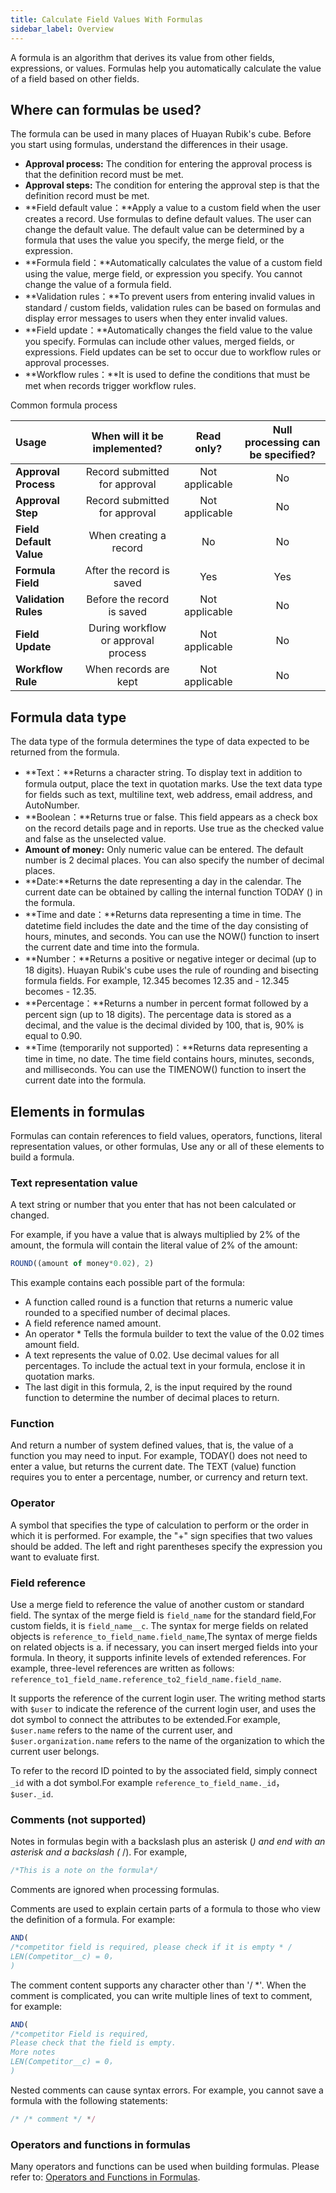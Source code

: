 ```yaml
---
title: Calculate Field Values With Formulas
sidebar_label: Overview
---
```


A formula is an algorithm that derives its value from other fields, expressions, or values. Formulas help you automatically calculate the value of a field based on other fields.

## Where can formulas be used?

The formula can be used in many places of Huayan Rubik's cube. Before you start using formulas, understand the differences in their usage.

- **Approval process:** The condition for entering the approval process is that the definition record must be met. 
- **Approval steps:** The condition for entering the approval step is that the definition record must be met.
- **Field default value：**Apply a value to a custom field when the user creates a record. Use formulas to define default values. The user can change the default value. The default value can be determined by a formula that uses the value you specify, the merge field, or the expression.
- **Formula field：**Automatically calculates the value of a custom field using the value, merge field, or expression you specify. You cannot change the value of a formula field.
- **Validation rules：**To prevent users from entering invalid values in standard / custom fields, validation rules can be based on formulas and display error messages to users when they enter invalid values.
- **Field update：**Automatically changes the field value to the value you specify. Formulas can include other values, merged fields, or expressions. Field updates can be set to occur due to workflow rules or approval processes.
- **Workflow rules：**It is used to define the conditions that must be met when records trigger workflow rules.

Common formula process

Usage | When will it be implemented? | Read only? | Null processing can be specified?
:- | :-: | :-: | :-:
**Approval Process** | Record submitted for approval | Not applicable | No
**Approval Step** | Record submitted for approval | Not applicable | No
**Field Default Value** | When creating a record | No | No
**Formula Field** | After the record is saved | Yes | Yes
**Validation Rules** | Before the record is saved | Not applicable | No
**Field Update** | During workflow or approval process | Not applicable | No
**Workflow Rule** | When records are kept | Not applicable | No

 ## Formula data type

 The data type of the formula determines the type of data expected to be returned from the formula.

 - **Text：**Returns a character string. To display text in addition to formula output, place the text in quotation marks. Use the text data type for fields such as text, multiline text, web address, email address, and AutoNumber.
 - **Boolean：**Returns true or false. This field appears as a check box on the record details page and in reports. Use true as the checked value and false as the unselected value.
 - **Amount of money:** Only numeric value can be entered. The default number is 2 decimal places. You can also specify the number of decimal places.
 - **Date:**Returns the date representing a day in the calendar. The current date can be obtained by calling the internal function TODAY () in the formula.
 - **Time and date：**Returns data representing a time in time. The datetime field includes the date and the time of the day consisting of hours, minutes, and seconds. You can use the NOW() function to insert the current date and time into the formula.
 - **Number：**Returns a positive or negative integer or decimal (up to 18 digits). Huayan Rubik's cube uses the rule of rounding and bisecting formula fields. For example, 12.345 becomes 12.35 and - 12.345 becomes - 12.35.
 - **Percentage：**Returns a number in percent format followed by a percent sign (up to 18 digits). The percentage data is stored as a decimal, and the value is the decimal divided by 100, that is, 90% is equal to 0.90.
 - **Time (temporarily not supported)：**Returns data representing a time in time, no date. The time field contains hours, minutes, seconds, and milliseconds. You can use the TIMENOW() function to insert the current date into the formula.

## Elements in formulas

 Formulas can contain references to field values, operators, functions, literal representation values, or other formulas, Use any or all of these elements to build a formula.

### Text representation value

 A text string or number that you enter that has not been calculated or changed.

 For example, if you have a value that is always multiplied by 2% of the amount, the formula will contain the literal value of 2% of the amount:

 ```js
 ROUND((amount of money*0.02), 2)
 ```

 This example contains each possible part of the formula:

- A function called round is a function that returns a numeric value rounded to a specified number of decimal places.
- A field reference named amount.
- An operator * Tells the formula builder to text the value of the 0.02 times amount field.
- A text represents the value of 0.02. Use decimal values for all percentages. To include the actual text in your formula, enclose it in quotation marks.
- The last digit in this formula, 2, is the input required by the round function to determine the number of decimal places to return.

### Function

And return a number of system defined values, that is, the value of a function you may need to input. For example, TODAY() does not need to enter a value, but returns the current date. The TEXT (value) function requires you to enter a percentage, number, or currency and return text.

### Operator

A symbol that specifies the type of calculation to perform or the order in which it is performed. For example, the "+" sign specifies that two values should be added. The left and right parentheses specify the expression you want to evaluate first.

### Field reference

Use a merge field to reference the value of another custom or standard field.
The syntax of the merge field is `field_name` for the standard field,For custom fields, it is `field_name__c`. The syntax for merge fields on related objects is `reference_to_field_name.field_name`,The syntax of merge fields on related objects is a. if necessary, you can insert merged fields into your formula. In theory, it supports infinite levels of extended references. For example, three-level references are written as follows: `reference_to1_field_name.reference_to2_field_name.field_name`.

It supports the reference of the current login user. The writing method starts with `$user` to indicate the reference of the current login user, and uses the dot symbol to connect the attributes to be extended.For example, `$user.name` refers to the name of the current user, and `$user.organization.name` refers to the name of the organization to which the current user belongs.

To refer to the record ID pointed to by the associated field, simply connect `_id` with a dot symbol.For example `reference_to_field_name._id`，`$user._id`.

### Comments (not supported)

Notes in formulas begin with a backslash plus an asterisk (*) and end with an asterisk and a backslash (* /). For example,

```js
/*This is a note on the formula*/
```

Comments are ignored when processing formulas.

Comments are used to explain certain parts of a formula to those who view the definition of a formula. For example:

```js
AND(
/*competitor field is required, please check if it is empty * /
LEN(Competitor__c) = 0，
)
```

The comment content supports any character other than '/ *'. When the comment is complicated, you can write multiple lines of text to comment, for example:

```js
AND(
/*competitor Field is required,
Please check that the field is empty.
More notes
LEN(Competitor__c) = 0，
)
```

Nested comments can cause syntax errors. For example, you cannot save a formula with the following statements:

```js
/* /* comment */ */
```

### Operators and functions in formulas

Many operators and functions can be used when building formulas. Please refer to: [Operators and Functions in Formulas](/docs/formula/functions).
